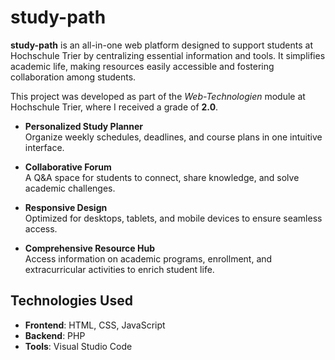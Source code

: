 # study-path

**study-path** is an all-in-one web platform designed to support students at Hochschule Trier by centralizing essential information and tools. It simplifies academic life, making resources easily accessible and fostering collaboration among students.

This project was developed as part of the *Web-Technologien* module at Hochschule Trier, where I received a grade of **2.0**.

- **Personalized Study Planner**  
  Organize weekly schedules, deadlines, and course plans in one intuitive interface.  

- **Collaborative Forum**  
  A Q&A space for students to connect, share knowledge, and solve academic challenges.  

- **Responsive Design**  
  Optimized for desktops, tablets, and mobile devices to ensure seamless access.  

- **Comprehensive Resource Hub**  
  Access information on academic programs, enrollment, and extracurricular activities to enrich student life.


## Technologies Used

- **Frontend**: HTML, CSS, JavaScript  
- **Backend**: PHP  
- **Tools**: Visual Studio Code  
